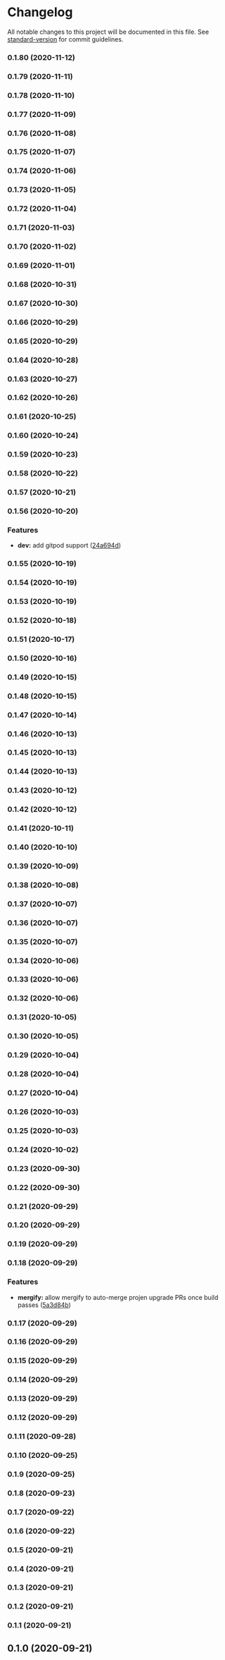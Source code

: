 # Changelog

All notable changes to this project will be documented in this file. See [standard-version](https://github.com/conventional-changelog/standard-version) for commit guidelines.

### 0.1.80 (2020-11-12)

### 0.1.79 (2020-11-11)

### 0.1.78 (2020-11-10)

### 0.1.77 (2020-11-09)

### 0.1.76 (2020-11-08)

### 0.1.75 (2020-11-07)

### 0.1.74 (2020-11-06)

### 0.1.73 (2020-11-05)

### 0.1.72 (2020-11-04)

### 0.1.71 (2020-11-03)

### 0.1.70 (2020-11-02)

### 0.1.69 (2020-11-01)

### 0.1.68 (2020-10-31)

### 0.1.67 (2020-10-30)

### 0.1.66 (2020-10-29)

### 0.1.65 (2020-10-29)

### 0.1.64 (2020-10-28)

### 0.1.63 (2020-10-27)

### 0.1.62 (2020-10-26)

### 0.1.61 (2020-10-25)

### 0.1.60 (2020-10-24)

### 0.1.59 (2020-10-23)

### 0.1.58 (2020-10-22)

### 0.1.57 (2020-10-21)

### 0.1.56 (2020-10-20)


### Features

* **dev:** add gitpod support ([24a694d](https://github.com/pahud/cdk-soca/commit/24a694def528279d60ee67b2cf1ba2316c8346d1))

### 0.1.55 (2020-10-19)

### 0.1.54 (2020-10-19)

### 0.1.53 (2020-10-19)

### 0.1.52 (2020-10-18)

### 0.1.51 (2020-10-17)

### 0.1.50 (2020-10-16)

### 0.1.49 (2020-10-15)

### 0.1.48 (2020-10-15)

### 0.1.47 (2020-10-14)

### 0.1.46 (2020-10-13)

### 0.1.45 (2020-10-13)

### 0.1.44 (2020-10-13)

### 0.1.43 (2020-10-12)

### 0.1.42 (2020-10-12)

### 0.1.41 (2020-10-11)

### 0.1.40 (2020-10-10)

### 0.1.39 (2020-10-09)

### 0.1.38 (2020-10-08)

### 0.1.37 (2020-10-07)

### 0.1.36 (2020-10-07)

### 0.1.35 (2020-10-07)

### 0.1.34 (2020-10-06)

### 0.1.33 (2020-10-06)

### 0.1.32 (2020-10-06)

### 0.1.31 (2020-10-05)

### 0.1.30 (2020-10-05)

### 0.1.29 (2020-10-04)

### 0.1.28 (2020-10-04)

### 0.1.27 (2020-10-04)

### 0.1.26 (2020-10-03)

### 0.1.25 (2020-10-03)

### 0.1.24 (2020-10-02)

### 0.1.23 (2020-09-30)

### 0.1.22 (2020-09-30)

### 0.1.21 (2020-09-29)

### 0.1.20 (2020-09-29)

### 0.1.19 (2020-09-29)

### 0.1.18 (2020-09-29)


### Features

* **mergify:** allow mergify to auto-merge projen upgrade PRs once build passes ([5a3d84b](https://github.com/pahud/cdk-soca/commit/5a3d84ba653578b69b74d0758863fc5083c6f4bc))

### 0.1.17 (2020-09-29)

### 0.1.16 (2020-09-29)

### 0.1.15 (2020-09-29)

### 0.1.14 (2020-09-29)

### 0.1.13 (2020-09-29)

### 0.1.12 (2020-09-29)

### 0.1.11 (2020-09-28)

### 0.1.10 (2020-09-25)

### 0.1.9 (2020-09-25)

### 0.1.8 (2020-09-23)

### 0.1.7 (2020-09-22)

### 0.1.6 (2020-09-22)

### 0.1.5 (2020-09-21)

### 0.1.4 (2020-09-21)

### 0.1.3 (2020-09-21)

### 0.1.2 (2020-09-21)

### 0.1.1 (2020-09-21)

## 0.1.0 (2020-09-21)
